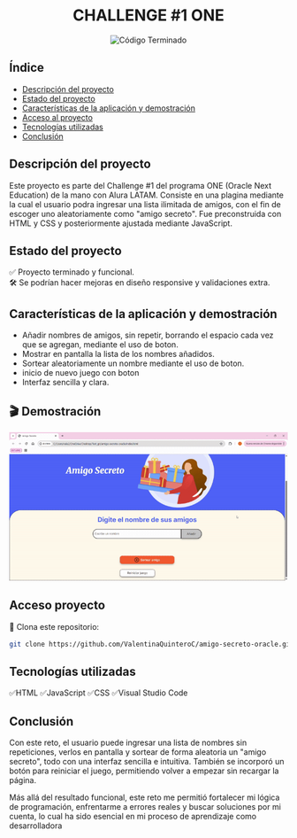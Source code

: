 <h1 align="center"> CHALLENGE #1 ONE </h1>

<p align="center">
  <img src="https://img.shields.io/badge/Código%20Terminado-%E2%9C%85-brightgreen" alt="Código Terminado">
</p>

## Índice

- [Descripción del proyecto](#descripción-del-proyecto)
- [Estado del proyecto](#estado-del-proyecto)
- [Características de la aplicación y demostración](#características-de-la-aplicación-y-demostración)
- [Acceso al proyecto](#acceso-proyecto)
- [Tecnologías utilizadas](#tecnologías-utilizadas)
- [Conclusión](#conclusión)


## Descripción del proyecto
Este proyecto es parte del Challenge #1 del programa ONE (Oracle Next Education) de la mano con Alura LATAM. Consiste en una plagina mediante la cual el usuario podra ingresar una lista ilimitada de amigos, con el fin de escoger uno aleatoriamente como "amigo secreto". Fue preconstruida con HTML y CSS y posteriormente ajustada mediante JavaScript.

## Estado del proyecto
✅ Proyecto terminado y funcional.  
🛠 Se podrían hacer mejoras en diseño responsive y validaciones extra.

## Características de la aplicación y demostración
- Añadir nombres de amigos, sin repetir, borrando el espacio cada vez que se agregan, mediante el uso de boton.
- Mostrar en pantalla la lista de los nombres añadidos.
- Sortear aleatoriamente un nombre mediante el uso de boton.
- inicio de nuevo juego con boton
- Interfaz sencilla y clara.

## 🎬 Demostración
![Demo de la app](./AmigoSecreto-GoogleChrome2025-08-0109-59-25-ezgif.com-video-to-gif-converter.gif)

## Acceso proyecto
📁 Clona este repositorio:

```bash
git clone https://github.com/ValentinaQuinteroC/amigo-secreto-oracle.git

```

## Tecnologías utilizadas
✅HTML
✅JavaScript
✅CSS
✅Visual Studio Code


## Conclusión
Con este reto, el usuario puede ingresar una lista de nombres sin repeticiones, verlos en pantalla y sortear de forma aleatoria un "amigo secreto", todo con una interfaz sencilla e intuitiva. También se incorporó un botón para reiniciar el juego, permitiendo volver a empezar sin recargar la página.

Más allá del resultado funcional, este reto me permitió fortalecer mi lógica de programación, enfrentarme a errores reales y buscar soluciones por mi cuenta, lo cual ha sido esencial en mi proceso de aprendizaje como desarrolladora

